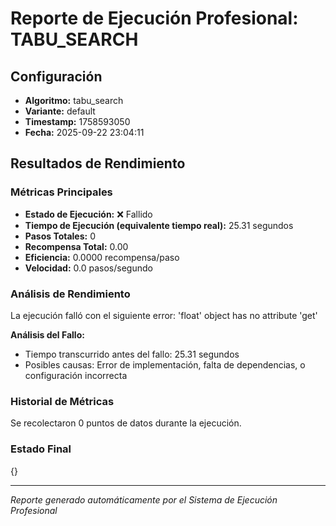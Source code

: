 # Reporte de Ejecución Profesional: TABU_SEARCH

## Configuración
- **Algoritmo:** tabu_search
- **Variante:** default
- **Timestamp:** 1758593050
- **Fecha:** 2025-09-22 23:04:11

## Resultados de Rendimiento

### Métricas Principales
- **Estado de Ejecución:** ❌ Fallido
- **Tiempo de Ejecución (equivalente tiempo real):** 25.31 segundos
- **Pasos Totales:** 0
- **Recompensa Total:** 0.00
- **Eficiencia:** 0.0000 recompensa/paso
- **Velocidad:** 0.0 pasos/segundo

### Análisis de Rendimiento

La ejecución falló con el siguiente error: 'float' object has no attribute 'get'

**Análisis del Fallo:**
- Tiempo transcurrido antes del fallo: 25.31 segundos
- Posibles causas: Error de implementación, falta de dependencias, o configuración incorrecta


### Historial de Métricas
Se recolectaron 0 puntos de datos durante la ejecución.

### Estado Final
{}

---
*Reporte generado automáticamente por el Sistema de Ejecución Profesional*
